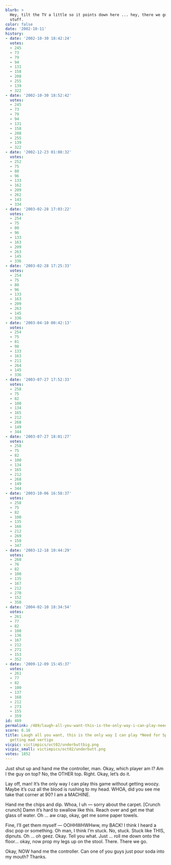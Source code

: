```yaml
---
blurb: >
  Hey, tilt the TV a little so it points down here ... hey, there we go. THAT's the
  stuff.
color: false
date: '2002-10-11'
history:
- date: '2002-10-30 18:42:24'
  votes:
  - 245
  - 73
  - 79
  - 94
  - 131
  - 158
  - 208
  - 255
  - 139
  - 322
- date: '2002-10-30 18:52:42'
  votes:
  - 245
  - 73
  - 79
  - 94
  - 131
  - 158
  - 208
  - 255
  - 139
  - 322
- date: '2002-12-23 01:08:32'
  votes:
  - 252
  - 75
  - 80
  - 96
  - 133
  - 162
  - 209
  - 262
  - 143
  - 334
- date: '2003-02-28 17:03:22'
  votes:
  - 254
  - 75
  - 80
  - 96
  - 133
  - 163
  - 209
  - 263
  - 145
  - 336
- date: '2003-02-28 17:25:33'
  votes:
  - 254
  - 75
  - 80
  - 96
  - 133
  - 163
  - 209
  - 263
  - 145
  - 336
- date: '2003-04-10 00:42:13'
  votes:
  - 254
  - 75
  - 81
  - 98
  - 133
  - 163
  - 211
  - 264
  - 145
  - 336
- date: '2003-07-27 17:52:33'
  votes:
  - 258
  - 75
  - 82
  - 100
  - 134
  - 165
  - 212
  - 268
  - 149
  - 344
- date: '2003-07-27 18:01:27'
  votes:
  - 258
  - 75
  - 82
  - 100
  - 134
  - 165
  - 212
  - 268
  - 149
  - 344
- date: '2003-10-06 16:58:37'
  votes:
  - 258
  - 75
  - 82
  - 100
  - 135
  - 166
  - 212
  - 269
  - 150
  - 347
- date: '2003-12-18 10:44:29'
  votes:
  - 260
  - 76
  - 82
  - 100
  - 135
  - 167
  - 212
  - 270
  - 152
  - 350
- date: '2004-02-10 18:34:54'
  votes:
  - 261
  - 77
  - 82
  - 100
  - 136
  - 167
  - 212
  - 271
  - 153
  - 352
- date: '2009-12-09 15:45:37'
  votes:
  - 261
  - 77
  - 82
  - 100
  - 137
  - 168
  - 212
  - 273
  - 155
  - 359
id: 489
permalink: /489/laugh-all-you-want-this-is-the-only-way-i-can-play-need-for-speed-without-getting-mad-vertigo/
score: 6.16
title: Laugh all you want, this is the only way I can play *Need for Speed* without
  getting mad vertigo
vicpic: victimpics/oct02/underbuttbig.png
vicpic_small: victimpics/oct02/underbutt.png
votes: 1852
---
```


Just shut up and hand me the controller, man. Okay, which player am I?
Am I the guy on top? No, the OTHER top. Right. Okay, let’s do it.

Lay off, man! It’s the only way I can play this game without getting
woozy. Maybe it’s cuz all the blood is rushing to my head. WHOA, did you
see me take that corner at 90? I am a MACHINE.

Hand me the chips and dip. Whoa, I uh — sorry about the carpet.
\[Crunch crunch\] Damn it’s hard to swallow like this. Reach over and
get me that glass of water. Oh ... aw crap, okay, get me some paper
towels.

Fine, I’ll get them myself — OOHHWHWHww, my BACK! I think I heard a
disc pop or something. Oh man, I think I’m stuck. No, stuck. Stuck like
THIS, dipnuts. Oh ... oh geez. Okay. Tell you what. Just ... roll me
down onto the floor... okay, now prop my legs up on the stool. There.
There we go.

Okay, NOW hand me the controller. Can one of you guys just pour soda
into my mouth? Thanks.